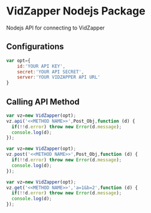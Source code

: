 VidZapper Nodejs Package
====================

Nodejs API for connecting to VidZapper

Configurations
-------------

```javascript
var opt={
	id:'YOUR API KEY',
	secret:'YOUR API SECRET',
	server:'YOUR VIDZAPPER API URL'
}
```

Calling API Method
---------

```javascript
var vz=new VidZapper(opt);
vz.api('<<METHOD NAME>>',Post_Obj,function (d) {
  if(!!d.error) throw new Error(d.message);
  console.log(d);
});
```
```javascript
var vz=new VidZapper(opt);
vz.post('<<METHOD NAME>>',Post_Obj,function (d) {
  if(!!d.error) throw new Error(d.message);
  console.log(d);
});
```

```javascript
var vz=new VidZapper(opt);
vz.get('<<METHOD NAME>>','a=1&b=2',function (d) {
  if(!!d.error) throw new Error(d.message);
  console.log(d);
});
```
